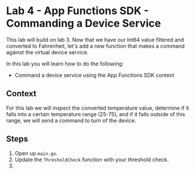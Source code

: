 # Lab 4 - App Functions SDK - Commanding a Device Service

This lab will build on lab 3. Now that we have our Int64 value filtered and converted to Fahrenheit, let's add a new function that makes a command against the virtual device service. 

In this lab you will learn how to do the following:

- Command a device service using the App Functions SDK context

    
## Context

For this lab we will inspect the converted temperature value, determine if it falls into a certain temperature range (25-75), and if it falls outside of this range, we will send a command to turn of the device. 

## Steps

1) Open up `main.go`. 
2) Update the `ThresholdCheck` function with your threshold check.
3) 


